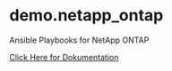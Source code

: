 # demo.netapp_ontap
Ansible Playbooks for NetApp ONTAP

[Click Here for Dokumentation](netapp_ontap.md)
